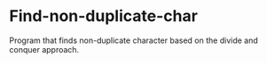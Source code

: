 # Find-non-duplicate-char
Program that finds non-duplicate character based on the divide and conquer approach.
